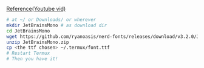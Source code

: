 [Reference(Youtube vid)](https://youtu.be/yfAtL6Ji684?si=37HHouwYfZDkBw5b)
```bash
# at ~/ or Downloads/ or wherever
mkdir JetBrainsMono # as download dir
cd JetBrainsMono
wget https://github.com/ryanoasis/nerd-fonts/releases/download/v3.2.0/JetBrainsMono.zip
unzip JetBrainsMono.zip
cp <the ttf chosen> ~/.termux/font.ttf
# Restart Termux
# Then you have it!
```
